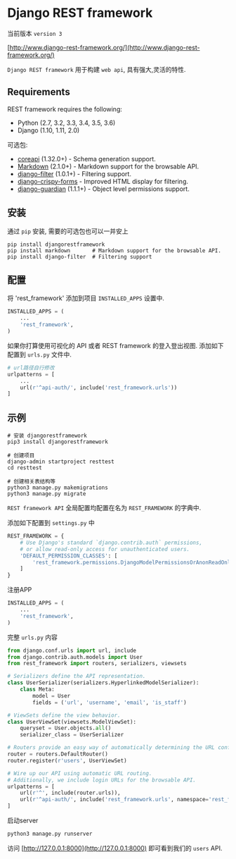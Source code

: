 # Django REST framework

当前版本 `version 3`

[http://www.django-rest-framework.org/](http://www.django-rest-framework.org/)

`Django REST framework` 用于构建 `web api`, 具有强大,灵活的特性.

## Requirements

REST framework requires the following:

- Python (2.7, 3.2, 3.3, 3.4, 3.5, 3.6)
- Django (1.10, 1.11, 2.0)

可选包:

- [coreapi](https://pypi.python.org/pypi/coreapi/) (1.32.0+) - Schema generation support.
- [Markdown](https://pypi.python.org/pypi/Markdown/) (2.1.0+) - Markdown support for the browsable API.
- [django-filter](https://pypi.python.org/pypi/django-filter) (1.0.1+) - Filtering support.
- [django-crispy-forms](https://github.com/maraujop/django-crispy-forms) - Improved HTML display for filtering.
- [django-guardian](https://github.com/django-guardian/django-guardian) (1.1.1+) - Object level permissions support.

## 安装

通过 `pip` 安装, 需要的可选包也可以一并安上

```shell
pip install djangorestframework
pip install markdown       # Markdown support for the browsable API.
pip install django-filter  # Filtering support
```

## 配置

将 'rest_framework' 添加到项目 `INSTALLED_APPS` 设置中.

```python
INSTALLED_APPS = (
    ...
    'rest_framework',
)
```

如果你打算使用可视化的 API 或者 REST framework 的登入登出视图. 添加如下配置到 `urls.py` 文件中.

```python
# url路径自行修改
urlpatterns = [
    ...
    url(r'^api-auth/', include('rest_framework.urls'))
]
```

## 示例

```shell
# 安装 djangorestframework
pip3 install djangorestframework

# 创建项目
django-admin startproject resttest
cd resttest

# 创建相关表结构等
python3 manage.py makemigrations
python3 manage.py migrate
```

`REST framework API` 全局配置均配置在名为 `REST_FRAMEWORK` 的字典中.

添加如下配置到 `settings.py` 中

```python
REST_FRAMEWORK = {
    # Use Django's standard `django.contrib.auth` permissions,
    # or allow read-only access for unauthenticated users.
    'DEFAULT_PERMISSION_CLASSES': [
        'rest_framework.permissions.DjangoModelPermissionsOrAnonReadOnly'
    ]
}
```

注册APP

```python
INSTALLED_APPS = (
    ...
    'rest_framework',
)
```

完整 `urls.py` 内容

```python
from django.conf.urls import url, include
from django.contrib.auth.models import User
from rest_framework import routers, serializers, viewsets

# Serializers define the API representation.
class UserSerializer(serializers.HyperlinkedModelSerializer):
    class Meta:
        model = User
        fields = ('url', 'username', 'email', 'is_staff')

# ViewSets define the view behavior.
class UserViewSet(viewsets.ModelViewSet):
    queryset = User.objects.all()
    serializer_class = UserSerializer

# Routers provide an easy way of automatically determining the URL conf.
router = routers.DefaultRouter()
router.register(r'users', UserViewSet)

# Wire up our API using automatic URL routing.
# Additionally, we include login URLs for the browsable API.
urlpatterns = [
    url(r'^', include(router.urls)),
    url(r'^api-auth/', include('rest_framework.urls', namespace='rest_framework'))
]
```

启动server

```python
python3 manage.py runserver
```

访问 [http://127.0.0.1:8000](http://127.0.0.1:8000) 即可看到我们的 `users` API.
